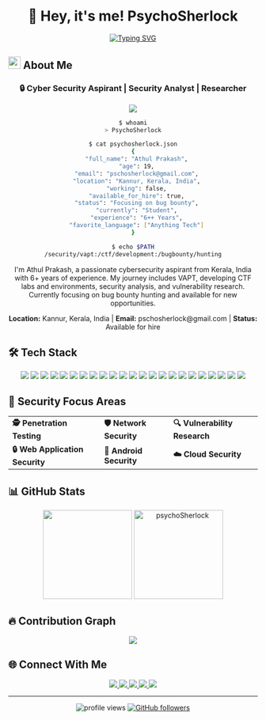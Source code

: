 <h1 align="center">👋 Hey, it's me! PsychoSherlock</h1>

<div align="center">
  
  [![Typing SVG](https://readme-typing-svg.demolab.com?font=Fira+Code&pause=1000&color=F7F7F7&center=true&vCenter=true&random=false&width=500&lines=_The+Harder+I+Work%2C+The+Luckier+I+get!_;No+Dream+is+too+small+and+no+dreamer+too+big;You+hit+a+wall%2C+you+push+through+it.;To+a+great+mind%2C+nothing+is+little)](https://git.io/typing-svg)
  
</div>

## <img src="https://media.giphy.com/media/hvRJCLFzcasrR4ia7z/giphy.gif" width="25px"> About Me

<div align="center">
  <h3>🔒 Cyber Security Aspirant | Security Analyst | Researcher</h3>
  
  <p align="center">
    <img src="https://readme-typing-svg.herokuapp.com?lines=Penetration+Tester;Bug+Hunter;CTF+Developer;Security+Researcher&center=true&width=380&height=45">
  </p>
  
  ```bash
  $ whoami
  > PsychoSherlock
  
  $ cat psychosherlock.json
  {
    "full_name": "Athul Prakash",
    "age": 19,
    "email": "pschosherlock@gmail.com",
    "location": "Kannur, Kerala, India",
    "working": false,
    "available_for_hire": true,
    "status": "Focusing on bug bounty",
    "currently": "Student",
    "experience": "6++ Years",
    "favorite_language": ["Anything Tech"]
  }
  
  $ echo $PATH
  /security/vapt:/ctf/development:/bugbounty/hunting
  ```
  
  <p>I'm Athul Prakash, a passionate cybersecurity aspirant from Kerala, India with 6+ years of experience. My journey includes VAPT, developing CTF labs and environments, security analysis, and vulnerability research. Currently focusing on bug bounty hunting and available for new opportunities.</p>

  <p>
    <b>Location:</b> Kannur, Kerala, India | 
    <b>Email:</b> pschosherlock@gmail.com | 
    <b>Status:</b> Available for hire
  </p>
</div>

## 🛠️ Tech Stack

<div align="center">
  <img src="https://img.shields.io/badge/python-3670A0?style=for-the-badge&logo=python&logoColor=ffdd54" />
  <img src="https://img.shields.io/badge/flask-%23000.svg?style=for-the-badge&logo=flask&logoColor=white" />
  <img src="https://img.shields.io/badge/opencv-%23white.svg?style=for-the-badge&logo=opencv&logoColor=white" />
  <img src="https://img.shields.io/badge/mysql-%2300f.svg?style=for-the-badge&logo=mysql&logoColor=white"/>
  <img src="https://img.shields.io/badge/HTML5-E34F26?style=for-the-badge&logo=html5&logoColor=white">
  <img src="https://img.shields.io/badge/CSS3-1572B6?style=for-the-badge&logo=css3&logoColor=white">
  <img src="https://img.shields.io/badge/JavaScript-F7DF1E?style=for-the-badge&logo=javascript&logoColor=black">
  <img src="https://img.shields.io/badge/React-20232A?style=for-the-badge&logo=react&logoColor=61DAFB" />
  <img src="https://img.shields.io/badge/Next-black?style=for-the-badge&logo=next.js&logoColor=white" />
  <img src="https://img.shields.io/badge/Node.js-43853D?style=for-the-badge&logo=node-dot-js&logoColor=white">
  <img src="https://img.shields.io/badge/NPM-%23000000.svg?style=for-the-badge&logo=npm&logoColor=white" />
  <img src="https://img.shields.io/badge/materialui-%230081CB.svg?style=for-the-badge&logo=material-ui&logoColor=white" />
  <img src="https://img.shields.io/badge/supabase-3ECF8E?style=for-the-badge&logo=supabase&logoColor=white" />
  <img src="https://img.shields.io/badge/Burp%20Suite-orange?style=for-the-badge&logo=burp-suite&logoColor=white" />
  <img src="https://img.shields.io/badge/shell_script-%23121011.svg?style=for-the-badge&logo=gnu-bash&logoColor=white"/>
  <img src="https://img.shields.io/badge/Windows_Security-0078D6?style=for-the-badge&logo=windows&logoColor=white" />
  <img src="https://img.shields.io/badge/Linux_Security-FCC624?style=for-the-badge&logo=linux&logoColor=black" />
  <img src="https://img.shields.io/badge/Debian-D70A53?style=for-the-badge&logo=debian&logoColor=white" />
  <img src="https://img.shields.io/badge/Kali-268BEE?style=for-the-badge&logo=kalilinux&logoColor=white" />
  <img src="https://img.shields.io/badge/Metasploit-E34F26?style=for-the-badge&logo=metasploit&logoColor=white" />
  <img src="https://img.shields.io/badge/Wireshark-1679A7?style=for-the-badge&logo=wireshark&logoColor=white" />
  <img src="https://img.shields.io/badge/Android-3DDC84?style=for-the-badge&logo=android&logoColor=white" />
  <img src="https://img.shields.io/badge/AWS-%23FF9900.svg?style=for-the-badge&logo=amazon-aws&logoColor=white" />
</div>

## 🔐 Security Focus Areas

<div align="center">
  <table>
    <tr>
      <td><b>🕵️ Penetration Testing</b></td>
      <td><b>🛡️ Network Security</b></td>
      <td><b>🔍 Vulnerability Research</b></td>
    </tr>
    <tr>
      <td><b>🔒 Web Application Security</b></td>
      <td><b>📱 Android Security</b></td>
      <td><b>☁️ Cloud Security</b></td>
    </tr>
  </table>
</div>

## 📊 GitHub Stats

<div align="center">
  <img height="180em" src="https://github-readme-stats.vercel.app/api/top-langs/?username=psychoSherlock&layout=compact&langs_count=8&theme=tokyonight"/>
  <img height="180em" src="https://github-readme-streak-stats.herokuapp.com/?user=psychoSherlock&theme=tokyonight" alt="psychoSherlock" />
</div>

## 🔥 Contribution Graph

<div align="center">
  <a href="https://github.com/psychoSherlock">
    <img src="https://github-readme-activity-graph.vercel.app/graph?username=psychoSherlock&theme=tokyo-night" />
  </a>
</div>

## 🌐 Connect With Me

<div align="center">
  <a href="mailto:pschosherlock@gmail.com">
    <img src="https://img.shields.io/badge/Gmail-D14836?style=for-the-badge&logo=gmail&logoColor=white" />
  </a>
  <a href="https://www.instagram.com/psychoSherlock">
    <img src="https://img.shields.io/badge/Instagram-E4405F?style=for-the-badge&logo=instagram&logoColor=white" />
  </a>
  <a href="https://www.github.com/psychoSherlock">
    <img src="https://img.shields.io/badge/GitHub-100000?style=for-the-badge&logo=github&logoColor=white" />
  </a>
  <a href="https://stackoverflow.com/users/14303620/psychosherlock">
    <img src="https://img.shields.io/badge/Stack_Overflow-FE7A16?style=for-the-badge&logo=stack-overflow&logoColor=white" />
  </a>
  <a href="https://x.com/psychoSherlock">
    <img src="https://img.shields.io/badge/Twitter-%231DA1F2.svg?style=for-the-badge&logo=Twitter&logoColor=white" />
  </a>
</div>

---

<div align="center">
  <img src="https://komarev.com/ghpvc/?username=psychoSherlock&color=blueviolet&style=flat-square" alt="profile views" />
  
  <a href="https://github.com/psychoSherlock?tab=followers">
    <img alt="GitHub followers" src="https://img.shields.io/github/followers/psychoSherlock?style=flat&logo=github">
  </a>
</div>
